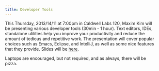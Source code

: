 ```yaml
---
title: Developer Tools
---
```

This Thursday, 2013/14/11 at 7:00pm in Caldwell Labs 120, Maxim Kim will be presenting various developer tools (30min - 1 hour). Text editors, IDEs, standalone utilities help you improve your productivity and reduce the amount of tedious and repetitive work. The presentation will cover popular choices such as Emacs, Eclipse, and IntelliJ, as well as some nice features that they provide. Slides will be [here](http://slid.es/maximkim/developer-tools).

Laptops are encouraged, but not required, and as always, there will be pizza.
